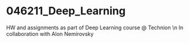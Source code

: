 # 046211_Deep_Learning
HW and assignments as part of Deep Learning course @ Technion \n
In collaboration with Alon Nemirovsky
